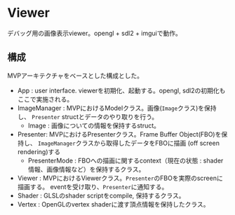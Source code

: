 # Viewer

デバッグ用の画像表示viewer。opengl + sdl2 + imguiで動作。

## 構成

MVPアーキテクチャをベースとした構成とした。

- App : user interface. viewerを初期化、起動する。opengl, sdl2の初期化もここで実施される。
- ImageManager : MVPにおけるModelクラス。画像(`Image`クラス)を保持し、
  `Presenter` structとデータのやり取りを行う。
  - Image : 画像についての情報を保持するstruct。
- Presenter: MVPにおけるPresenterクラス。Frame Buffer Object(FBO)を保持し、
  `ImageManager`クラスから取得したデータをFBOに描画 (off screen rendering)する
  - PresenterMode : FBOへの描画に関するcontext（現在の状態 : shader情報、画像情報など）を保持するクラス。
- Viewer : MVPにおけるViewerクラス。`Presenter`のFBOを実際のscreenに描画する。
  eventを受け取り、`Presenter`に通知する。
- Shader : GLSLのshader scriptをcompile, 保持するクラス。
- Vertex : OpenGLのvertex shaderに渡す頂点情報を保持したクラス。
